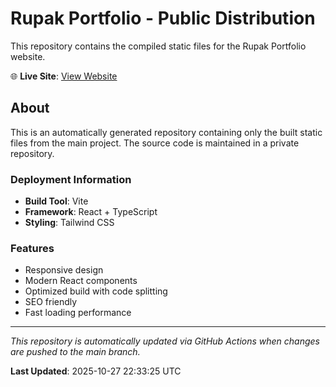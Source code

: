 # Rupak Portfolio - Public Distribution

This repository contains the compiled static files for the Rupak Portfolio website.

🌐 **Live Site**: [View Website](https://rupakbiswas.com)

## About

This is an automatically generated repository containing only the built static files from the main project. The source code is maintained in a private repository.

### Deployment Information

- **Build Tool**: Vite
- **Framework**: React + TypeScript
- **Styling**: Tailwind CSS

### Features

- Responsive design
- Modern React components
- Optimized build with code splitting
- SEO friendly
- Fast loading performance

---

*This repository is automatically updated via GitHub Actions when changes are pushed to the main branch.*

**Last Updated**: 2025-10-27 22:33:25 UTC
